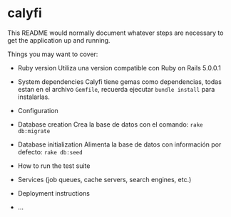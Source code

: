# calyfi

This README would normally document whatever steps are necessary to get the
application up and running.

Things you may want to cover:

* Ruby version
  Utiliza una version compatible con Ruby on Rails 5.0.0.1

* System dependencies
  Calyfi tiene gemas como dependencias, todas estan en el archivo `Gemfile`, recuerda ejecutar `bundle install` para instalarlas.

* Configuration

* Database creation
  Crea la base de datos con el comando:
  `rake db:migrate`

* Database initialization
  Alimenta la base de datos con información por defecto:
  `rake db:seed`

* How to run the test suite

* Services (job queues, cache servers, search engines, etc.)

* Deployment instructions

* ...
